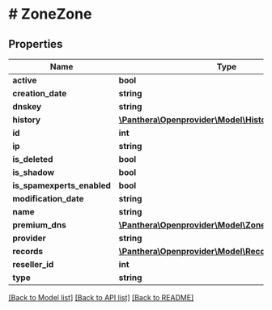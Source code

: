 # # ZoneZone

## Properties

Name | Type | Description | Notes
------------ | ------------- | ------------- | -------------
**active** | **bool** |  | [optional]
**creation_date** | **string** |  | [optional]
**dnskey** | **string** |  | [optional]
**history** | [**\Panthera\Openprovider\Model\HistoryZoneHistory[]**](HistoryZoneHistory.md) |  | [optional]
**id** | **int** |  | [optional]
**ip** | **string** |  | [optional]
**is_deleted** | **bool** |  | [optional]
**is_shadow** | **bool** |  | [optional]
**is_spamexperts_enabled** | **bool** |  | [optional]
**modification_date** | **string** |  | [optional]
**name** | **string** |  | [optional]
**premium_dns** | [**\Panthera\Openprovider\Model\ZonePremiumDnsData**](ZonePremiumDnsData.md) |  | [optional]
**provider** | **string** |  | [optional]
**records** | [**\Panthera\Openprovider\Model\RecordRecordInfo[]**](RecordRecordInfo.md) |  | [optional]
**reseller_id** | **int** |  | [optional]
**type** | **string** |  | [optional]

[[Back to Model list]](../../README.md#models) [[Back to API list]](../../README.md#endpoints) [[Back to README]](../../README.md)
